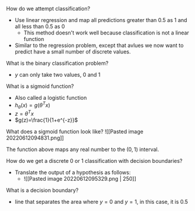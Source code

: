 How do we attempt classification?
- Use linear regression and map all predictions greater than $0.5$ as $1$ and all less than $0.5$ as $0$
	- This method doesn't work well because classification is not a linear function
- Similar to the regression problem, except that avlues we now want to predict have a small number of discrete values.

What is the binary classification problem?
- $y$ can only take two values, $0$ and $1$

What is a sigmoid function?
- Also called a logistic function
- $h_\theta(x)=g(\theta^Tx)$
- $z=\theta^Tx$
- $g(z)=\frac{1}{1+e^{-z}}$

What does a sigmoid function look like?
![[Pasted image 20220612094831.png]]

The function above maps any real number to the $(0,1)$ interval.

How do we get a discrete $0$ or $1$ classification with decision boundaries?
- Translate the output of a hypothesis as follows:
	- ![[Pasted image 20220612095329.png | 250]]

What is a decision boundary?
- line that separates the area where $y=0$ and $y=1$, in this case, it is $0.5$